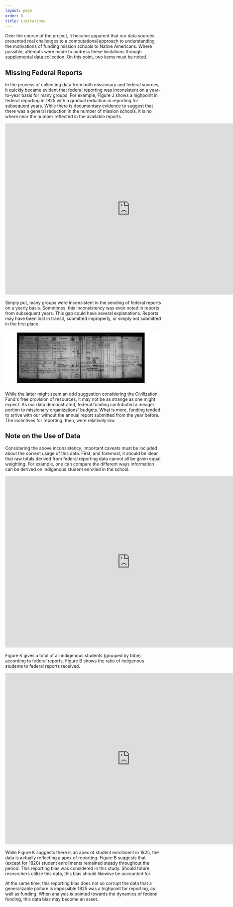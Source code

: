 ```yaml
---
layout: page
order: 5
title: Limitations
---
```


Over the course of the project, it became apparent that our data sources presented real challenges to a computational approach to understanding the motivations of funding mission schools to Native Americans. Where possible, attempts were made to address these limitations through supplemental data collection. On this point, two items must be noted.

## Missing Federal Reports

In the process of collecting data from both missionary and federal sources, it quickly became evident that federal reporting was inconsistent on a year-to-year basis for many groups. For example, Figure J shows a highpoint in federal reporting in 1825 with a gradual reduction in reporting for subsequent years. While there is documentary evidence to suggest that there was a general reduction in the number of mission schools, it is no where near the number reflected in the available reports.

<iframe title="J_report" width="800" height="550" src="https://app.powerbi.com/view?r=eyJrIjoiNTUyZGRkZjUtYjA4Yi00YTljLThlMDktYWMzNjdkY2MzYTZjIiwidCI6Ijk3YTU4NTU0LTg5ZjYtNGQ1YS05ODA2LWRkMGVlMDg1ZDIzNSIsImMiOjN9" frameborder="0" allowFullScreen="true"></iframe>

Simply put, many groups were inconsistent in the sending of federal reports on a yearly basis. Sometimes, this inconsistency was even noted in reports from subsequent years. This gap could have several explanations. Reports may have been lost in transit, submitted improperly, or simply not submitted in the first place.

![Failure to Submit Reports](https://raw.githubusercontent.com/alex-mayfield/fmsreport/gh-pages/assets/failure.png)

While the latter might seem an odd suggestion considering the Civilization Fund's free provision of resources, it may not be as strange as one might expect. As our data demonstrated, federal funding contributed a meager portion to missionary organizations' budgets. What is more, funding tended to arrive with our without the annual report submitted from the year before. The incentives for reporting, then, were relatively low.

## Note on the Use of Data

Considering the above inconsistency, important caveats must be included about the correct usage of this data. First, and foremost, it should be clear that raw totals derived from federal reporting data cannot all be given equal weighting. For example, one can compare the different ways information can be derived on indigenous student enrolled in the school. 

<iframe title="K_students" width="800" height="550" src="https://app.powerbi.com/view?r=eyJrIjoiMDdiNDY2MWEtNjFjNC00NWRlLWEzNjktZTI4MDIyNjQ5M2RiIiwidCI6Ijk3YTU4NTU0LTg5ZjYtNGQ1YS05ODA2LWRkMGVlMDg1ZDIzNSIsImMiOjN9" frameborder="0" allowFullScreen="true"></iframe>

Figure K gives a total of all indigenous students (grouped by tribe) according to federal reports. Figure B shows the ratio of indigenous students to federal reports received.

<iframe title="B_students" width="800" height="550" src="https://app.powerbi.com/view?r=eyJrIjoiZjdhMGVmYWMtYzJiMi00OWU0LWFkMDMtNzQxZjFhOWYyMjU0IiwidCI6Ijk3YTU4NTU0LTg5ZjYtNGQ1YS05ODA2LWRkMGVlMDg1ZDIzNSIsImMiOjN9" frameborder="0" allowFullScreen="true"></iframe>

While Figure K suggests there is an apex of student enrollment in 1825, the data is actually reflecting a apex of reporting. Figure B suggests that (except for 1820) student enrollments remained steady throughout the period. This reporting bias was considered in this study. Should future researchers utilize this data, this bias should likewise be accounted for.

At the same time, this reporting bias does not so corrupt the data that a generalizable picture is impossible 1825 was a highpoint for reporting, as well as funding. When analysis is pointed towards the dynamics of federal funding, this data bias may become an asset.

